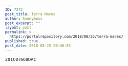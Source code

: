 ```yaml
---
ID: 7272
post_title: Terra Mares
author: Anonymous
post_excerpt: ""
layout: post
permalink: >
  https://portalrepository.com/2018/08/25/terra-mares/
published: true
post_date: 2018-08-25 20:46:55
---
```

<pre>201C07668DAC</pre>